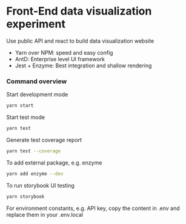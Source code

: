 # Front-End data visualization experiment

Use public API and react to build data visualization website

* Yarn over NPM: speed and easy config
* AntD: Enterprise level UI framework
* Jest + Enzyme: Best integration and shallow rendering

### Command overview

Start development mode

```sh
yarn start
```

Start test mode

```sh
yarn test
```

Generate test coverage report

```sh
yarn test --coverage
```

To add external package, e.g. enzyme

```sh
yarn add enzyme --dev
```

To run storybook UI testing

```sh
yarn storybook
```

For environment constants, e.g. API key, copy the content in .env and replace
them in your .env.local

